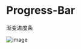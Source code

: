 # Progress-Bar
渐变进度条

![image](https://github.com/Zhang0503/Progress-Bar/blob/master/ProgressBar/ProgressBar.gif)   
